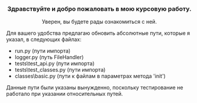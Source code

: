 <div style="text-align: center;"><h3>Здравствуйте и добро пожаловать в мою курсовую работу.
</h3>
Уверен, вы будете рады ознакомиться с ней.</div>

Для вашего удобства предлагаю обновить абсолютные пути,
которые я указал, в следующих файлах:

* run.py (пути импорта)<br>
* logger.py (путь FileHandler)<br>
* tests\test_api.py (пути импорта)<br>
* tests\test_classes.py (пути импорта)<br>
* classes\basic.py (пути к файлам в параметрах метода 'init')

Данные пути были указаны вынужденно, поскольку тестирование не работало при указании относительных путей.

